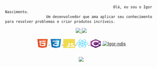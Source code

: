                                                       Olá, eu sou o Igor Nascimento. 
                       Um desenvolvedor que ama aplicar seu conhecimento para resolver problemas e criar produtos incríveis.

<div align="center">
  <a href="https://github.com/igorbeckt">
  <img height="180em" src="https://github-readme-stats.vercel.app/api?username=igorbeckt&show_icons=true&theme=tokyonight&include_all_commits=true&count_private=true"/>
  <img height="180em" src="https://github-readme-stats.vercel.app/api/top-langs/?username=igorbeckt&layout=compact&langs_count=7&theme=tokyonight"/>
</div>
<div align="center" style="display: inline_block"><br>
  <img align="center" alt="Igor-HTML" height="30" width="40" src="https://raw.githubusercontent.com/devicons/devicon/master/icons/html5/html5-original.svg">
  <img align="center" alt="Igor-CSS" height="30" width="40" src="https://raw.githubusercontent.com/devicons/devicon/master/icons/css3/css3-original.svg">
  <img align="center" alt="Igor-Js" height="30" width="40" src="https://raw.githubusercontent.com/devicons/devicon/master/icons/javascript/javascript-plain.svg">
  <img align="center" alt="Igor-React" height="30" width="40" src="https://raw.githubusercontent.com/devicons/devicon/master/icons/react/react-original.svg">
  <img align="center" alt="Igor-Csharp" height="30" width="40" src="https://raw.githubusercontent.com/devicons/devicon/master/icons/csharp/csharp-original.svg">
   <img align="center" alt="Igor-ndjs" height="30" width="40" src="https://cdn.jsdelivr.net/gh/devicons/devicon/icons/nodejs/nodejs-original-wordmark.svg">

  
  ##
  
   
<div align="center"> 
  <a href="https://www.linkedin.com/in/igor-nascimento-4b5b1461/" target="_blank"><img src="https://img.shields.io/badge/-LinkedIn-%230077B5?style=for-the-badge&logo=linkedin&logoColor=white" target="_blank"></a> 
  </div>
